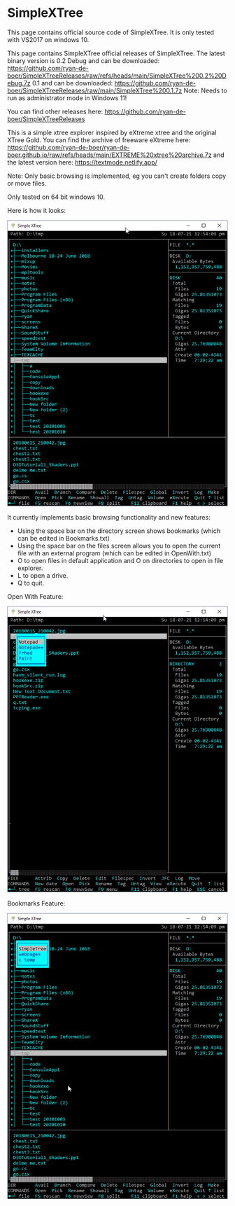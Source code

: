 # SimpleXTree

This page contains official source code of SimpleXTree. It is only tested with VS2017 on windows 10.

This page contains SimpleXTree official releases of SimpleXTree.
The latest binary version is 0.2 Debug and can be downloaded: https://github.com/ryan-de-boer/SimpleXTreeReleases/raw/refs/heads/main/SimpleXTree%200.2%20Debug.7z
0.1 and can be downloaded: https://github.com/ryan-de-boer/SimpleXTreeReleases/raw/main/SimpleXTree%200.1.7z
Note: Needs to run as administrator mode in Windows 11!

You can find other releases here: https://github.com/ryan-de-boer/SimpleXTreeReleases

This is a simple xtree explorer inspired by eXtreme xtree and the original XTree Gold. 
You can find the archive of freeware eXtreme here: https://github.com/ryan-de-boer/ryan-de-boer.github.io/raw/refs/heads/main/EXTREME%20xtree%20archive.7z and the latest version here: https://textmode.netlify.app/

Note: Only basic browsing is implemented, eg you can't create folders copy or move files.

Only tested on 64 bit windows 10.

Here is how it looks:

![alt text](https://github.com/ryan-de-boer/SimpleXTreeReleases/blob/main/images/image1.png?raw=true)

It currently implements basic browsing functionality and new features: 
* Using the space bar on the directory screen shows bookmarks (which can be edited in Bookmarks.txt)
* Using the space bar on the files screen allows you to open the current file with an external program (which can be edited in OpenWith.txt)
* O to open files in default application and O on directories to open in file explorer.
* L to open a drive.
* Q to quit.

Open With Feature:

![alt text](https://github.com/ryan-de-boer/SimpleXTreeReleases/blob/main/images/image2_openwith.png?raw=true)

Bookmarks Feature:

![alt text](https://github.com/ryan-de-boer/SimpleXTreeReleases/blob/main/images/image3_bookmarks.png?raw=true)
